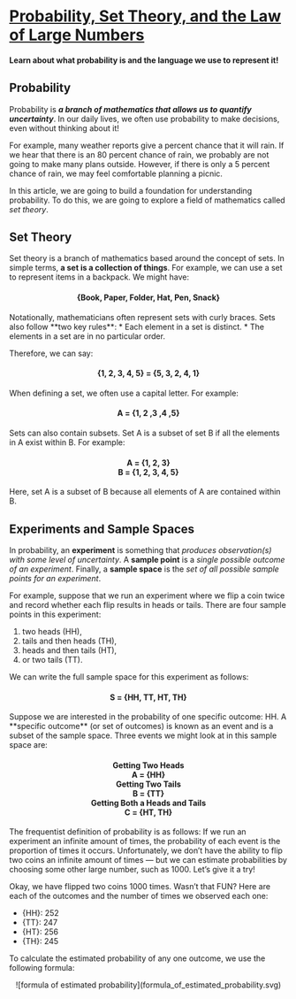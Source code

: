 # [Probability, Set Theory, and the Law of Large Numbers](https://www.codecademy.com/courses/probability-mssp/articles/probability-set-theory-and-the-law-of-large-numbers)

#### Learn about what probability is and the language we use to represent it!

## Probability

Probability is ***a branch of mathematics that allows us to quantify uncertainty***. 
In our daily lives, we often use probability to make decisions, even without thinking about it!

For example, many weather reports give a percent chance that it will rain. 
If we hear that there is an 80 percent chance of rain, we probably are not going to make many plans outside. 
However, if there is only a 5 percent chance of rain, we may feel comfortable planning a picnic.

In this article, we are going to build a foundation for understanding probability. 
To do this, we are going to explore a field of mathematics called *set theory*.

## Set Theory

Set theory is a branch of mathematics based around the concept of sets. 
In simple terms, **a set is a collection of things**. 
For example, we can use a set to represent items in a backpack. 
We might have:
<h4 align="center">
  {Book, Paper, Folder, Hat, Pen, Snack}
</h4>
Notationally, mathematicians often represent sets with curly braces. 
Sets also follow **two key rules**:
* Each element in a set is distinct.
* The elements in a set are in no particular order.

Therefore, we can say:
<h4 align="center">
  {1, 2, 3, 4, 5} = {5, 3, 2, 4, 1}
</h4>
When defining a set, we often use a capital letter. 
For example:
<h4 align="center">
  A = {1, 2 ,3 ,4 ,5}
</h4>
Sets can also contain subsets. 
Set A is a subset of set B if all the elements in A exist within B. 
For example:
<h4 align="center">
  A = {1, 2, 3}<br />
  B = {1, 2, 3, 4, 5}
</h4>
Here, set A is a subset of B because all elements of A are contained within B.

## Experiments and Sample Spaces

In probability, an **experiment** is something that *produces observation(s) with some level of uncertainty*. 
A **sample point** is a *single possible outcome of an experiment*. 
Finally, a **sample space** is the *set of all possible sample points for an experiment*.

For example, suppose that we run an experiment where we flip a coin twice and record whether each flip results in heads or tails. 
There are four sample points in this experiment: 
1. two heads (HH), 
2. tails and then heads (TH), 
3. heads and then tails (HT), 
4. or two tails (TT). 

We can write the full sample space for this experiment as follows:
<h4 align="center">
  S = {HH, TT, HT, TH}
</h4>
Suppose we are interested in the probability of one specific outcome: HH. 
A **specific outcome** (or set of outcomes) is known as an event and is a subset of the sample space. 
Three events we might look at in this sample space are:
<h4 align="center">
  Getting Two Heads <br />
  A = {HH} <br />
  Getting Two Tails <br />
  B = {TT} <br />
  Getting Both a Heads and Tails <br />
  C = {HT, TH}
</h4>
The frequentist definition of probability is as follows: 
If we run an experiment an infinite amount of times, the probability of each event is the proportion of times it occurs. 
Unfortunately, we don’t have the ability to flip two coins an infinite amount of times — 
but we can estimate probabilities by choosing some other large number, such as 1000. 
Let’s give it a try!

Okay, we have flipped two coins 1000 times. 
Wasn’t that FUN? 
Here are each of the outcomes and the number of times we observed each one:
* {HH}: 252
* {TT}: 247
* {HT}: 256
* {TH}: 245

To calculate the estimated probability of any one outcome, we use the following formula:
<p align="center">
  ![formula of estimated probability](formula_of_estimated_probability.svg)
</p>


